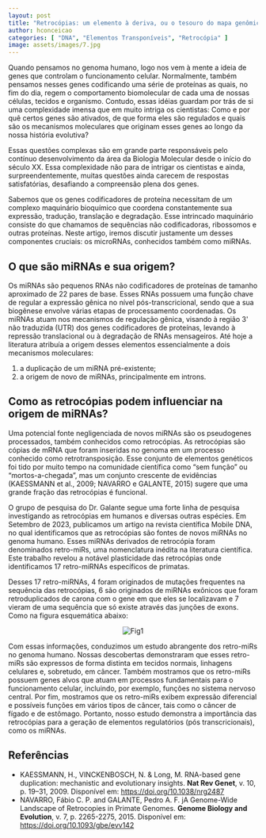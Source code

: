 ```yaml
---
layout: post
title: "Retrocópias: um elemento à deriva, ou o tesouro do mapa genômico?"
author: hconceicao
categories: [ "DNA", "Elementos Transponíveis", "Retrocópia" ]
image: assets/images/7.jpg
---
```


Quando pensamos no genoma humano, logo nos vem à mente a ideia de genes que
controlam o funcionamento celular. Normalmente, também pensamos nesses genes
codificando uma série de proteínas as quais, no fim do dia, regem o
comportamento biomolecular de cada uma de nossas células, tecidos e organismo.
Contudo, essas idéias guardam por trás de si uma complexidade imensa que em
muito intriga os cientistas: Como e por quê certos genes são ativados, de que
forma eles são regulados e quais são os mecanismos moleculares que originam
esses genes ao longo da nossa história evolutiva?

Essas questões complexas são em grande parte responsáveis pelo contínuo
desenvolvimento da área da Biologia Molecular desde o início do século XX.
Essa complexidade não para de intrigar os cientistas e ainda,
surpreendentemente, muitas questões ainda carecem de respostas satisfatórias,
desafiando a compreensão plena dos genes.

Sabemos que os genes codificadores de proteína necessitam de um complexo
maquinário bioquímico que coordena constantemente sua expressão, tradução,
translação e degradação. Esse intrincado maquinário consiste do que
chamamos de sequências não codificadoras, ribossomos e outras proteínas.
Neste artigo, iremos discutir justamente um desses componentes cruciais: os
microRNAs, conhecidos também como miRNAs.

## O que são miRNAs e sua origem?

Os miRNAs são pequenos RNAs não codificadores de proteínas de tamanho
aproximado de 22 pares de base. Esses RNAs possuem uma função chave de
regular a expressão gênica no nível pós-transcricional, sendo que a sua
biogênese envolve várias etapas de processamento coordenadas. Os miRNAs atuam
nos mecanismos de regulação gênica, visando à região 3' não traduzida
(UTR) dos genes codificadores de proteínas, levando à repressão
translacional ou à degradação de RNAs mensageiros.
Até hoje a literatura atribuía a origem desses elementos essencialmente a
dois mecanismos moleculares:

1. a duplicação de um miRNA pré-existente;
2. a origem de novo de miRNAs, principalmente em introns.

## Como as retrocópias podem influenciar na origem de miRNAs?

Uma potencial fonte negligenciada de novos miRNAs são os pseudogenes
processados, também conhecidos como retrocópias. As retrocópias são cópias
de mRNA que foram inseridas no genoma em um processo conhecido como
retrotransposição. Esse conjunto de elementos genéticos foi tido por muito
tempo na comunidade científica como “sem função” ou
“mortos-a-chegada”, mas um conjunto crescente de evidências (KAESSMANN et
al., 2009; NAVARRO e GALANTE, 2015) sugere que uma grande
fração das retrocópias é funcional.

O grupo de pesquisa do Dr. Galante segue uma forte linha de pesquisa
investigando as retrocópias em humanos e diversas outras espécies. Em
Setembro de 2023, publicamos um artigo na revista científica Mobile DNA, no
qual identificamos que as retrocópias são fontes de  novos miRNAs no genoma
humano. Esses miRNAs derivados de retrocópia foram denominados retro-miRs, uma
nomenclatura inédita na literatura científica. Este trabalho revelou a
notável plasticidade das retrocópias onde identificamos 17 retro-miRNAs
específicos de primatas.

Desses 17 retro-miRNAs, 4 foram originados de mutações frequentes na
sequência das retrocópias, 6 são originados de miRNAs exônicos que foram
retroduplicados de carona com o gene em que eles se localizavam e 7 vieram de
uma sequência que só existe através das junções de exons. Como na figura
esquemática abaixo:

<p align="center"><img src="{{ site.baseurl }}/assets/images/7-1.png" alt="Fig1"></p>

Com essas informações, conduzimos um estudo abrangente dos retro-miRs no
genoma humano. Nossas descobertas demonstraram que esses retro-miRs são
expressos de forma distinta em tecidos normais, linhagens celulares e,
sobretudo, em câncer. Também mostramos que os retro-miRs possuem genes alvos
que atuam em processos fundamentais para o funcionamento celular, incluindo,
por exemplo, funções  no sistema nervoso central. Por fim, mostramos que os
retro-miRs exibem expressão diferencial e possíveis funções em vários
tipos de câncer, tais como o câncer de fígado e de estômago. Portanto,
nosso estudo demonstra a importância das retrocópias para a geração de
elementos regulatórios (pós transcricionais), como os miRNAs.

## Referências

- KAESSMANN, H., VINCKENBOSCH, N. & Long, M. RNA-based gene duplication: mechanistic and evolutionary insights. **Nat Rev Genet**, v. 10, p. 19–31, 2009. Disponível em: <https://doi.org/10.1038/nrg2487>
- NAVARRO, Fábio C. P. and GALANTE, Pedro A. F. jA Genome-Wide Landscape of Retrocopies in Primate Genomes. **Genome Biology and Evolution**, v. 7, p. 2265-2275, 2015. Disponível em: <https://doi.org/10.1093/gbe/evv142>

